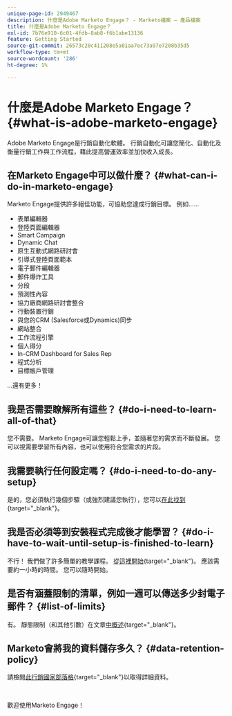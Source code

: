 ```yaml
---
unique-page-id: 2949467
description: 什麼是Adobe Marketo Engage？ - Marketo檔案 — 產品檔案
title: 什麼是Adobe Marketo Engage？
exl-id: 7b76e910-6c01-4fdb-8ab8-f6b1abe13136
feature: Getting Started
source-git-commit: 26573c20c411208e5a01aa7ec73a97e7208b35d5
workflow-type: tm+mt
source-wordcount: '286'
ht-degree: 1%

---
```


# 什麼是Adobe Marketo Engage？ {#what-is-adobe-marketo-engage}

Adobe Marketo Engage是行銷自動化軟體。 行銷自動化可讓您簡化、自動化及衡量行銷工作與工作流程，藉此提高營運效率並加快收入成長。

## 在Marketo Engage中可以做什麼？ {#what-can-i-do-in-marketo-engage}

Marketo Engage提供許多絕佳功能，可協助您達成行銷目標。 例如……

* 表單編輯器
* 登陸頁面編輯器
* Smart Campaign
* Dynamic Chat
* 原生互動式網路研討會
* 引導式登陸頁面範本
* 電子郵件編輯器
* 郵件爆炸工具
* 分段
* 預測性內容
* 協力廠商網路研討會整合
* 行動裝置行銷
* 與您的CRM (Salesforce或Dynamics)同步
* 網站整合
* 工作流程引擎
* 個人得分
* In-CRM Dashboard for Sales Rep
* 程式分析
* 目標帳戶管理

...還有更多！

## 我是否需要瞭解所有這些？ {#do-i-need-to-learn-all-of-that}

您不需要。 Marketo Engage可讓您輕鬆上手，並隨著您的需求而不斷發展。 您可以視需要學習所有內容，也可以使用符合您需求的片段。

## 我需要執行任何設定嗎？ {#do-i-need-to-do-any-setup}

是的，您必須執行幾個步驟（或強烈建議您執行），您可以[在此找到](/help/marketo/getting-started/initial-setup/setup-steps.md){target="_blank"}。

## 我是否必須等到安裝程式完成後才能學習？ {#do-i-have-to-wait-until-setup-is-finished-to-learn}

不行！ 我們做了許多簡單的教學課程。 [從這裡開始](/help/marketo/getting-started/quick-wins/get-set-up-and-add-a-person.md){target="_blank"}。 應該需要約一小時的時間。 您可以隨時開始。

## 是否有涵蓋限制的清單，例如一週可以傳送多少封電子郵件？ {#list-of-limits}

有。 靜態限制（和其他引數）在文章[中概述](https://helpx.adobe.com/legal/product-descriptions/adobe-marketo-engage---product-description.html#performance-guardrails){target="_blank"}。

## Marketo會將我的資料儲存多久？ {#data-retention-policy}

請檢閱[此行銷國家部落格](https://nation.marketo.com/t5/knowledgebase/marketo-activities-data-retention-policy-overview-amp-faq/ta-p/250750){target="_blank"}以取得詳細資料。

<br>

歡迎使用Marketo Engage！
